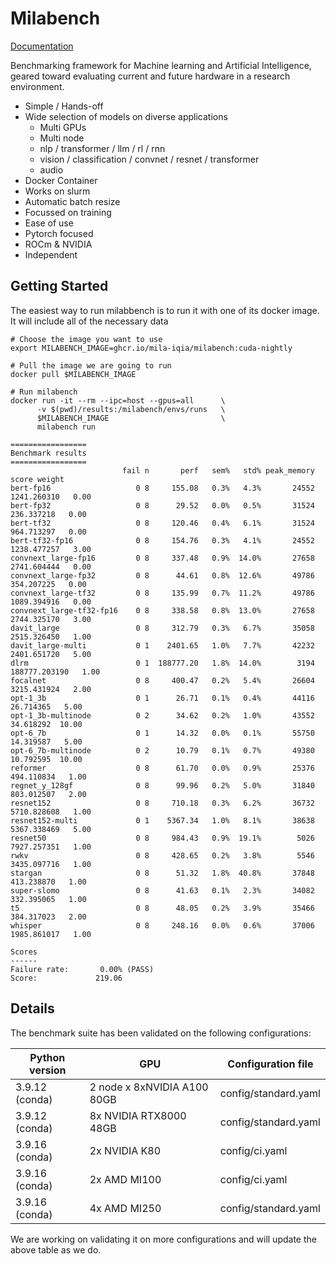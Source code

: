 
# Milabench

[Documentation](https://milabench.readthedocs.io/en/stable/)

Benchmarking framework for Machine learning and Artificial Intelligence, geared toward
evaluating current and future hardware in a research environment.

* Simple / Hands-off
* Wide selection of models on diverse applications
  * Multi GPUs
  * Multi node
  * nlp / transformer / llm / rl / rnn
  * vision / classification / convnet / resnet / transformer
  * audio
* Docker Container
* Works on slurm
* Automatic batch resize
* Focussed on training
* Ease of use
* Pytorch focused
* ROCm & NVIDIA
* Independent 

## Getting Started

The easiest way to run milabbench is to run it with one of its docker image.
It will include all of the necessary data


    # Choose the image you want to use
    export MILABENCH_IMAGE=ghcr.io/mila-iqia/milabench:cuda-nightly

    # Pull the image we are going to run
    docker pull $MILABENCH_IMAGE

    # Run milabench
    docker run -it --rm --ipc=host --gpus=all      \
          -v $(pwd)/results:/milabench/envs/runs   \
          $MILABENCH_IMAGE                         \
          milabench run

    =================
    Benchmark results
    =================
                             fail n       perf   sem%   std% peak_memory          score weight
    bert-fp16                   0 8     155.08   0.3%   4.3%       24552    1241.260310   0.00
    bert-fp32                   0 8      29.52   0.0%   0.5%       31524     236.337218   0.00
    bert-tf32                   0 8     120.46   0.4%   6.1%       31524     964.713297   0.00
    bert-tf32-fp16              0 8     154.76   0.3%   4.1%       24552    1238.477257   3.00
    convnext_large-fp16         0 8     337.48   0.9%  14.0%       27658    2741.604444   0.00
    convnext_large-fp32         0 8      44.61   0.8%  12.6%       49786     354.207225   0.00
    convnext_large-tf32         0 8     135.99   0.7%  11.2%       49786    1089.394916   0.00
    convnext_large-tf32-fp16    0 8     338.58   0.8%  13.0%       27658    2744.325170   3.00
    davit_large                 0 8     312.79   0.3%   6.7%       35058    2515.326450   1.00
    davit_large-multi           0 1    2401.65   1.0%   7.7%       42232    2401.651720   5.00
    dlrm                        0 1  188777.20   1.8%  14.0%        3194  188777.203190   1.00
    focalnet                    0 8     400.47   0.2%   5.4%       26604    3215.431924   2.00
    opt-1_3b                    0 1      26.71   0.1%   0.4%       44116      26.714365   5.00
    opt-1_3b-multinode          0 2      34.62   0.2%   1.0%       43552      34.618292  10.00
    opt-6_7b                    0 1      14.32   0.0%   0.1%       55750      14.319587   5.00
    opt-6_7b-multinode          0 2      10.79   0.1%   0.7%       49380      10.792595  10.00
    reformer                    0 8      61.70   0.0%   0.9%       25376     494.110834   1.00
    regnet_y_128gf              0 8      99.96   0.2%   5.0%       31840     803.012507   2.00
    resnet152                   0 8     710.18   0.3%   6.2%       36732    5710.828608   1.00
    resnet152-multi             0 1    5367.34   1.0%   8.1%       38638    5367.338469   5.00
    resnet50                    0 8     984.43   0.9%  19.1%        5026    7927.257351   1.00
    rwkv                        0 8     428.65   0.2%   3.8%        5546    3435.097716   1.00
    stargan                     0 8      51.32   1.8%  40.8%       37848     413.238870   1.00
    super-slomo                 0 8      41.63   0.1%   2.3%       34082     332.395065   1.00
    t5                          0 8      48.05   0.2%   3.9%       35466     384.317023   2.00
    whisper                     0 8     248.16   0.0%   0.6%       37006    1985.861017   1.00
    
    Scores
    ------
    Failure rate:       0.00% (PASS)
    Score:             219.06


## Details

The benchmark suite has been validated on the following configurations:

| Python version |          GPU                   |   Configuration file |
|       -        |        -                       |           -          |
| 3.9.12 (conda) | 2 node x 8xNVIDIA A100 80GB    | config/standard.yaml |
| 3.9.12 (conda) | 8x NVIDIA RTX8000 48GB         | config/standard.yaml |
| 3.9.16 (conda) | 2x NVIDIA K80                  | config/ci.yaml       |
| 3.9.16 (conda) | 2x AMD MI100                   | config/ci.yaml       |
| 3.9.16 (conda) | 4x AMD MI250                   | config/standard.yaml |

We are working on validating it on more configurations and will update the above table as we do.



